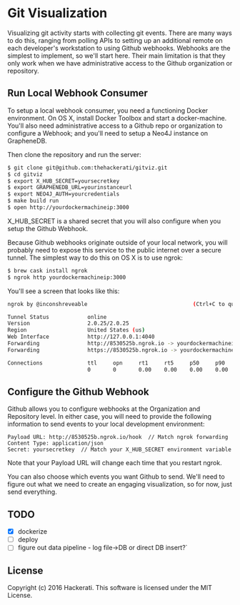 # Git Visualization

Visualizing git activity starts with collecting git events. There are many ways to do this, ranging from polling APIs to setting up an additional remote on each developer's workstation to using Github webhooks. Webhooks are the simplest to implement, so we'll start here. Their main limitation is that they only work when we have administrative access to the Github organization or repository.

## Run Local Webhook Consumer

To setup a local webhook consumer, you need a functioning Docker environment. On OS X, install Docker Toolbox and start a docker-machine. You'll also need administrative access to a Github repo or organization to configure a Webhook; and you'll need to setup a Neo4J instance on GrapheneDB.

Then clone the repository and run the server:

```bash
$ git clone git@github.com:thehackerati/gitviz.git
$ cd gitviz
$ export X_HUB_SECRET=yoursecretkey
$ export GRAPHENEDB_URL=yourinstanceurl
$ export NEO4J_AUTH=yourcredentials
$ make build run
$ open http://yourdockermachineip:3000
```

X_HUB_SECRET is a shared secret that you will also configure when you setup the Github Webhook.

Because Github webhooks originate outside of your local network, you will probably need to expose this service to the public internet over a secure tunnel. The simplest way to do this on OS X is to use ngrok:

```bash
$ brew cask install ngrok
$ ngrok http yourdockermachineip:3000
```

You'll see a screen that looks like this:

```bash
ngrok by @inconshreveable                                 (Ctrl+C to quit)

Tunnel Status            online
Version                  2.0.25/2.0.25
Region                   United States (us)
Web Interface            http://127.0.0.1:4040
Forwarding               http://8530525b.ngrok.io -> yourdockermachineip:3000
Forwarding               https://8530525b.ngrok.io -> yourdockermachineip:3000

Connections              ttl     opn     rt1     rt5     p50     p90
                         0       0       0.00    0.00    0.00    0.00
```

## Configure the Github Webhook

Github allows you to configure webhooks at the Organization and Repository level. In either case, you will need to provide the following information to send events to your local development environment:

```
Payload URL: http://8530525b.ngrok.io/hook  // Match ngrok forwarding
Content Type: application/json
Secret: yoursecretkey  // Match your X_HUB_SECRET environment variable
```

Note that your Payload URL will change each time that you restart ngrok.

You can also choose which events you want Github to send. We'll need to figure out what we need to create an engaging visualization, so for now, just send everything.

## TODO
- [x] dockerize
- [ ] deploy
- [ ] figure out data pipeline - log file->DB or direct DB insert?`

## License
Copyright (c) 2016 Hackerati. This software is licensed under the MIT License.
